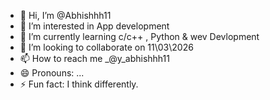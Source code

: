 - 👋 Hi, I’m @Abhishhh11
- 👀 I’m interested in App development
- 🌱 I’m currently learning c/c++ , Python & wev Devlopment
- 💞️ I’m looking to collaborate on 11\03\2026
- 📫 How to reach me _@y_abhishhh11
- 😄 Pronouns: ...
- ⚡ Fun fact: I think differently.

<!---
Abhi11f/Abhi11f is a ✨ special ✨ repository because its `README.md` (this file) appears on your GitHub profile.
You can click the Preview link to take a look at your changes.
--->
